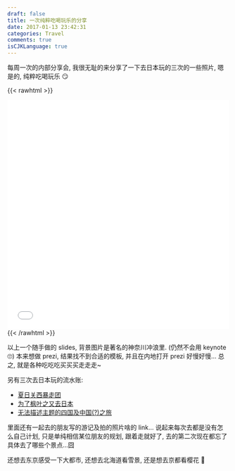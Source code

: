 ```yaml
---
draft: false
title: 一次纯粹吃喝玩乐的分享
date: 2017-01-13 23:42:31
categories: Travel
comments: true
isCJKLanguage: true
---
```


每周一次的内部分享会, 我很无耻的来分享了一下去日本玩的三次的一些照片, 嗯是的, 纯粹吃喝玩乐 😏

{{< rawhtml >}}
<iframe src="//slides.com/bambooom/go-to-japan/embed?style=light" width="100%" height="520" scrolling="no" frameborder="0" webkitallowfullscreen mozallowfullscreen allowfullscreen></iframe>
{{< /rawhtml >}}

以上一个随手做的 slides, 背景图片是著名的神奈川冲浪里. (仍然不会用 keynote 🙄)
本来想做 prezi, 结果找不到合适的模板, 并且在内地打开 prezi 好慢好慢...
总之, 就是各种吃吃吃买买买走走走~

另有三次去日本玩的流水账:

* [夏日关西暴走团](https://www.douban.com/note/513533477/)
* [为了枫叶之又去日本](https://www.douban.com/note/531605420/)
* [无法描述主题的四国及中国(?)之旅](https://www.douban.com/note/598705001/)

里面还有一起去的朋友写的游记及拍的照片啥的 link...
说起来每次去都是没有怎么自己计划, 只是单纯相信某位朋友的规划, 跟着走就好了,
去的第二次现在都忘了具体去了哪些个景点...囧

还想去东京感受一下大都市, 还想去北海道看雪景, 还是想去京都看樱花 🌸
